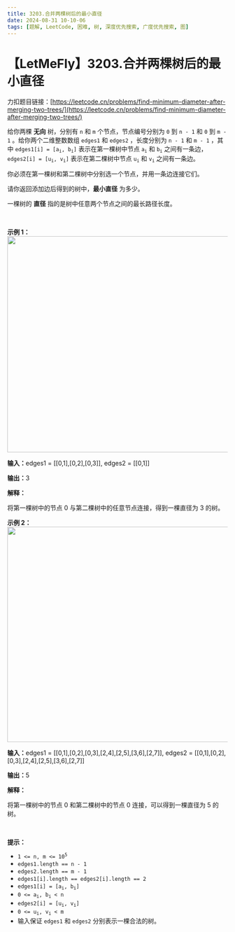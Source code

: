 ```yaml
---
title: 3203.合并两棵树后的最小直径
date: 2024-08-31 10-10-06
tags: [题解, LeetCode, 困难, 树, 深度优先搜索, 广度优先搜索, 图]
---
```


# 【LetMeFly】3203.合并两棵树后的最小直径

力扣题目链接：[https://leetcode.cn/problems/find-minimum-diameter-after-merging-two-trees/](https://leetcode.cn/problems/find-minimum-diameter-after-merging-two-trees/)

<p>给你两棵 <strong>无向</strong>&nbsp;树，分别有&nbsp;<code>n</code> 和&nbsp;<code>m</code>&nbsp;个节点，节点编号分别为&nbsp;<code>0</code>&nbsp;到&nbsp;<code>n - 1</code>&nbsp;和&nbsp;<code>0</code>&nbsp;到&nbsp;<code>m - 1</code>&nbsp;。给你两个二维整数数组&nbsp;<code>edges1</code> 和&nbsp;<code>edges2</code>&nbsp;，长度分别为&nbsp;<code>n - 1</code> 和&nbsp;<code>m - 1</code>&nbsp;，其中&nbsp;<code>edges1[i] = [a<sub>i</sub>, b<sub>i</sub>]</code>&nbsp;表示在第一棵树中节点&nbsp;<code>a<sub>i</sub></code> 和&nbsp;<code>b<sub>i</sub></code>&nbsp;之间有一条边，<code>edges2[i] = [u<sub>i</sub>, v<sub>i</sub>]</code>&nbsp;表示在第二棵树中节点&nbsp;<code>u<sub>i</sub></code> 和&nbsp;<code>v<sub>i</sub></code>&nbsp;之间有一条边。</p>

<p>你必须在第一棵树和第二棵树中分别选一个节点，并用一条边连接它们。</p>

<p>请你返回添加边后得到的树中，<strong>最小直径</strong>&nbsp;为多少。</p>

<p>一棵树的 <strong>直径</strong>&nbsp;指的是树中任意两个节点之间的最长路径长度。</p>

<p>&nbsp;</p>

<p><b>示例 1：</b><img alt="" src="https://assets.leetcode.com/uploads/2024/04/22/example11-transformed.png" style="width: 1000px; height: 494px;" /></p>

<div class="example-block">
<p><span class="example-io"><b>输入：</b>edges1 = [[0,1],[0,2],[0,3]], edges2 = [[0,1]]</span></p>

<p><span class="example-io"><b>输出：</b>3</span></p>

<p><strong>解释：</strong></p>

<p>将第一棵树中的节点 0 与第二棵树中的任意节点连接，得到一棵直径为 3 的树。</p>
</div>

<p><strong class="example">示例 2：<img alt="" src="https://assets.leetcode.com/uploads/2024/04/22/example211.png" style="width: 1000px; height: 492px;" /></strong></p>

<div class="example-block">
<p><span class="example-io"><b>输入：</b>edges1 = [[0,1],[0,2],[0,3],[2,4],[2,5],[3,6],[2,7]], edges2 = [[0,1],[0,2],[0,3],[2,4],[2,5],[3,6],[2,7]]</span></p>

<p><span class="example-io"><b>输出：</b>5</span></p>

<p><strong>解释：</strong></p>

<p>将第一棵树中的节点 0 和第二棵树中的节点 0 连接，可以得到一棵直径为 5 的树。</p>
</div>

<p>&nbsp;</p>

<p><strong>提示：</strong></p>

<ul>
	<li><code>1 &lt;= n, m &lt;= 10<sup>5</sup></code></li>
	<li><code>edges1.length == n - 1</code></li>
	<li><code>edges2.length == m - 1</code></li>
	<li><code>edges1[i].length == edges2[i].length == 2</code></li>
	<li><code>edges1[i] = [a<sub>i</sub>, b<sub>i</sub>]</code></li>
	<li><code>0 &lt;= a<sub>i</sub>, b<sub>i</sub> &lt; n</code></li>
	<li><code>edges2[i] = [u<sub>i</sub>, v<sub>i</sub>]</code></li>
	<li><code>0 &lt;= u<sub>i</sub>, v<sub>i</sub> &lt; m</code></li>
	<li>输入保证&nbsp;<code>edges1</code> 和&nbsp;<code>edges2</code>&nbsp;分别表示一棵合法的树。</li>
</ul>


    